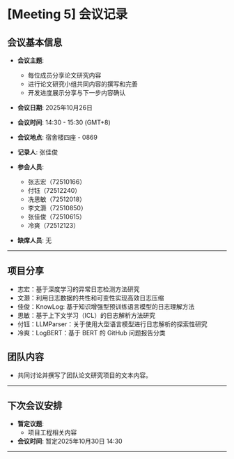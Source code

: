 # [Meeting 5] 会议记录

## 会议基本信息

- **会议主题**:

  - 每位成员分享论文研究内容
  - 进行论文研究小组共同内容的撰写和完善
  - 开发进度展示分享与下一步内容确认
- **会议日期**: 2025年10月26日
- **会议时间**: 14:30 - 15:30 (GMT+8)
- **会议地点**: 宿舍楼四座 - 0869
- **记录人**: 张佳俊
- **参会人员**:

  - 张志宏（72510166）
  - 付钰（72512240）
  - 冼思敏（72512018）
  - 李文灏（72510850）
  - 张佳俊（72510615）
  - 冷爽（72512123）
- **缺席人员**: 无

---

## 项目分享

- 志宏：基于深度学习的异常日志检测方法研究
- 文灏：利用日志数据的共性和可变性实现高效日志压缩
- 佳俊：KnowLog: 基于知识增强型预训练语言模型的日志理解方法
- 思敏：基于上下文学习（ICL）的日志解析方法研究
- 付钰：LLMParser：关于使用大型语言模型进行日志解析的探索性研究
- 冷爽：LogBERT：基于 BERT 的 GitHub 问题报告分类

## 团队内容

- 共同讨论并撰写了团队论文研究项目的文本内容。

---

## 下次会议安排

- **暂定议题**:
  - 项目工程相关内容
- **会议时间**: 暂定2025年10月30日 14:30

---
